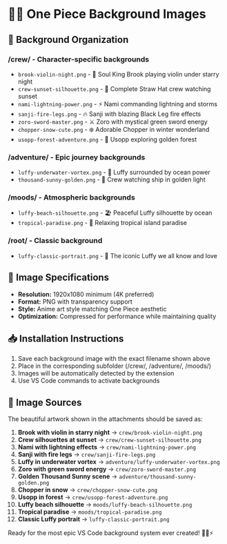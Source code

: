 # 🏴‍☠️ One Piece Background Images

## 📁 Background Organization

### /crew/ - Character-specific backgrounds
- `brook-violin-night.png` - 🎻 Soul King Brook playing violin under starry night
- `crew-sunset-silhouette.png` - 👥 Complete Straw Hat crew watching sunset  
- `nami-lightning-power.png` - ⚡ Nami commanding lightning and storms
- `sanji-fire-legs.png` - 🔥 Sanji with blazing Black Leg fire effects
- `zoro-sword-master.png` - ⚔️ Zoro with mystical green sword energy
- `chopper-snow-cute.png` - ❄️ Adorable Chopper in winter wonderland
- `usopp-forest-adventure.png` - 🌳 Usopp exploring golden forest

### /adventure/ - Epic journey backgrounds  
- `luffy-underwater-vortex.png` - 🌊 Luffy surrounded by ocean power
- `thousand-sunny-golden.png` - 🌅 Crew watching ship in golden light

### /moods/ - Atmospheric backgrounds
- `luffy-beach-silhouette.png` - 🏖️ Peaceful Luffy silhouette by ocean
- `tropical-paradise.png` - 🌴 Relaxing tropical island paradise

### /root/ - Classic background
- `luffy-classic-portrait.png` - 🍖 The iconic Luffy we all know and love

## 🎨 Image Specifications

- **Resolution:** 1920x1080 minimum (4K preferred)
- **Format:** PNG with transparency support
- **Style:** Anime art style matching One Piece aesthetic
- **Optimization:** Compressed for performance while maintaining quality

## 📥 Installation Instructions

1. Save each background image with the exact filename shown above
2. Place in the corresponding subfolder (/crew/, /adventure/, /moods/)
3. Images will be automatically detected by the extension
4. Use VS Code commands to activate backgrounds

## 🎯 Image Sources

The beautiful artwork shown in the attachments should be saved as:

1. **Brook with violin in starry night** → `crew/brook-violin-night.png`
2. **Crew silhouettes at sunset** → `crew/crew-sunset-silhouette.png` 
3. **Nami with lightning effects** → `crew/nami-lightning-power.png`
4. **Sanji with fire legs** → `crew/sanji-fire-legs.png`
5. **Luffy in underwater vortex** → `adventure/luffy-underwater-vortex.png`
6. **Zoro with green sword energy** → `crew/zoro-sword-master.png`
7. **Golden Thousand Sunny scene** → `adventure/thousand-sunny-golden.png`
8. **Chopper in snow** → `crew/chopper-snow-cute.png`
9. **Usopp in forest** → `crew/usopp-forest-adventure.png`
10. **Luffy beach silhouette** → `moods/luffy-beach-silhouette.png`
11. **Tropical paradise** → `moods/tropical-paradise.png`
12. **Classic Luffy portrait** → `luffy-classic-portrait.png`

Ready for the most epic VS Code background system ever created! 🏴‍☠️⚡